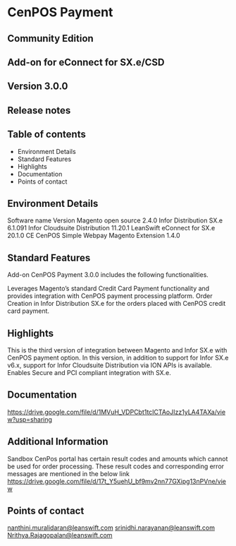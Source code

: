 
# CenPOS Payment

## Community Edition

## Add-on for eConnect for SX.e/CSD

## Version 3.0.0 

## Release notes



## Table of contents

- Environment Details
- Standard Features
- Highlights
- Documentation
- Points of contact


## Environment Details


Software name
Version
Magento open source
2.4.0
Infor Distribution SX.e 
6.1.091
Infor Cloudsuite Distribution 
11.20.1
LeanSwift eConnect for SX.e
20.1.0 CE
CenPOS Simple Webpay Magento Extension
1.4.0
	

## Standard Features

Add-on CenPOS Payment 3.0.0 includes the following functionalities.

Leverages Magento’s standard Credit Card Payment functionality and provides integration with CenPOS payment processing platform.
Order Creation in Infor Distribution SX.e for the orders placed with CenPOS credit card payment. 



## Highlights

This is the third version of integration between Magento and Infor SX.e with CenPOS payment option.
In this version, in addition to support for Infor SX.e v6.x, support for Infor Cloudsuite Distribution via ION APIs is available. 
Enables Secure and PCI compliant integration with SX.e.



## Documentation

https://drive.google.com/file/d/1MVuH_VDPCbt1tcICTAoJIzz1yLA4TAXa/view?usp=sharing

## Additional Information

Sandbox CenPos portal has certain result codes and amounts which cannot be used for order processing. These result codes and corresponding error messages are mentioned in the below link
https://drive.google.com/file/d/17t_Y5uehU_bf9mv2nn77GXipg13nPVne/view


## Points of contact

nanthini.muralidaran@leanswift.com
srinidhi.narayanan@leanswift.com
Nrithya.Rajagopalan@leanswift.com
